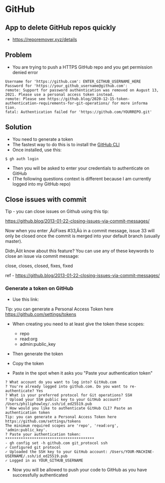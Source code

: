 # GitHub
## App to delete GitHub repos quickly
* https://reporemover.xyz/details

## Problem
* You are trying to push a HTTPS GitHub repo and you get permission denied error

```
Username for 'https://github.com': ENTER_GITHUB_USERNAME_HERE
Password for 'https://your_github_username@github.com':
remote: Support for password authentication was removed on August 13, 2021. Please use a personal access token instead.
remote: Please see https://github.blog/2020-12-15-token-authentication-requirements-for-git-operations/ for more informa
tion.
fatal: Authentication failed for 'https://github.com/YOURREPO.git'
```

## Solution
* You need to generate a token
* The fastest way to do this is to install the <a href="https://cli.github.com/" target="_blank">GitHub CLI</a>
* Once installed, use this:  

`$ gh auth login`

* Then you will be asked to enter your credentials to authenticate on GitHub
* (The following questions context is different because I am currently logged into my GitHub repo)

## Close issues with commit 
Tip - you can close issues on Github using this tip:

https://github.blog/2013-01-22-closing-issues-via-commit-messages/

Now when you enter ‚ÄúFixes #33‚Äù in a commit message, issue 33
will only be closed once the commit is merged into your
default branch (usually master).

Didn‚Äôt know about this feature? You can use any of these keywords to close an issue via commit message:

close, closes, closed, fixes, fixed

ref - https://github.blog/2013-01-22-closing-issues-via-commit-messages/ 

### Generate a token on GitHub
* Use this link:

Tip: you can generate a Personal Access Token here https://github.com/settings/tokens

* When creating you need to at least give the token these scopes: 
  - repo
  - read:org
  - admin:public_key

* Then generate the token
* Copy the token
* Paste in the spot when it asks you "Paste your authentication token"

```
? What account do you want to log into? GitHub.com
? You're already logged into github.com. Do you want to re-authenticate? Yes
? What is your preferred protocol for Git operations? SSH
? Upload your SSH public key to your GitHub account? /Users/philiphowley/.ssh/id_ed25519.pub
? How would you like to authenticate GitHub CLI? Paste an authentication token
Tip: you can generate a Personal Access Token here https://github.com/settings/tokens
The minimum required scopes are 'repo', 'read:org', 'admin:public_key'.
? Paste your authentication token: ****************************************
- gh config set -h github.com git_protocol ssh
✓ Configured git protocol
✓ Uploaded the SSH key to your GitHub account: /Users/YOUR-MACHINE-USERNAME/.ssh/id_ed25519.pub
✓ Logged in as YOUR_GITHUB_USERNAME
```

* Now you will be allowed to push your code to GitHub as you have successfully authenticated

